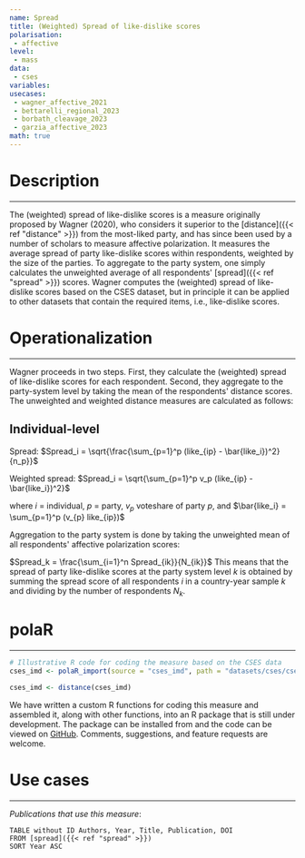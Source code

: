 ```yaml
---
name: Spread
title: (Weighted) Spread of like-dislike scores
polarisation:
 - affective
level: 
 - mass
data: 
 - cses
variables: 
usecases:
 - wagner_affective_2021
 - bettarelli_regional_2023
 - borbath_cleavage_2023
 - garzia_affective_2023 
math: true
---
```

# Description
---
The (weighted) spread of like-dislike scores is a measure originally proposed by Wagner (2020), who considers it superior to the [distance]({{< ref "distance" >}}) from the most-liked party, and has since been used by a number of scholars to measure affective polarization. It measures the average spread of party like-dislike scores within respondents, weighted by the size of the parties. To aggregate to the party system, one simply calculates the unweighted average of all respondents' [spread]({{< ref "spread" >}}) scores. Wagner computes the (weighted) spread of like-dislike scores based on the CSES dataset, but in principle it can be applied to other datasets that contain the required items, i.e., like-dislike scores.
# Operationalization
---
Wagner proceeds in two steps. First, they calculate the (weighted) spread of like-dislike scores for each respondent. Second, they aggregate to the party-system level by taking the mean of the respondents' distance scores. The unweighted and weighted distance measures are calculated as follows:
## Individual-level

Spread: $Spread_i = \sqrt{\frac{\sum_{p=1}^p (like_{ip} - \bar{like_i})^2}{n_p}}$

Weighted spread:  $Spread_i = \sqrt{\sum_{p=1}^p v_p (like_{ip} - \bar{like_i})^2}$

where $i$ = individual, $p$ = party, $v_p$ voteshare of party $p$, and $\bar{like_i} = \sum_{p=1}^p (v_{p} like_{ip})$ 

Aggregation to the party system is done by taking the unweighted mean of all respondents' affective polarization scores:

$Spread_k = \frac{\sum_{i=1}^n Spread_{ik}}{N_{ik}}$
This means that the spread of party like-dislike scores at the party system level $k$ is obtained by summing the spread score of all respondents $i$ in a country-year sample $k$ and dividing by the number of respondents $N_k$.

# polaR
---
```r 
# Illustrative R code for coding the measure based on the CSES data
cses_imd <- polaR_import(source = "cses_imd", path = "datasets/cses/cses_imd.dta")

cses_imd <- distance(cses_imd)
```
We have written a custom R functions for coding this measure and assembled it, along with other functions, into an R package that is still under development. The package can be installed from and the code can be viewed on [GitHub](https://github.com/felixgruenewald/polref). Comments, suggestions, and feature requests are welcome.
# Use cases
---
*Publications that use this measure*:

```dataview
TABLE without ID Authors, Year, Title, Publication, DOI
FROM [spread]({{< ref "spread" >}})
SORT Year ASC
```